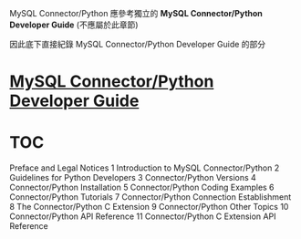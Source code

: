 MySQL Connector/Python 應參考獨立的 **MySQL Connector/Python Developer Guide** (不應屬於此章節)

因此底下直接紀錄  MySQL Connector/Python Developer Guide 的部分


# [MySQL Connector/Python Developer Guide](https://dev.mysql.com/doc/connector-python/en/)




# TOC

Preface and Legal Notices
1 Introduction to MySQL Connector/Python
2 Guidelines for Python Developers
3 Connector/Python Versions
4 Connector/Python Installation
5 Connector/Python Coding Examples
6 Connector/Python Tutorials
7 Connector/Python Connection Establishment
8 The Connector/Python C Extension
9 Connector/Python Other Topics
10 Connector/Python API Reference
11 Connector/Python C Extension API Reference
